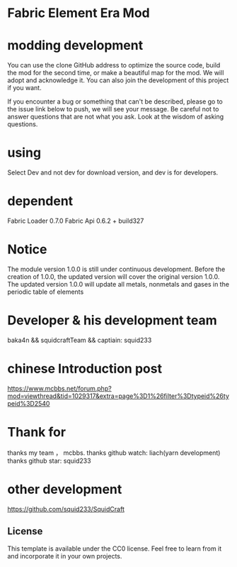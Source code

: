 # Fabric Element Era Mod

# modding development

You can use the clone GitHub address to optimize the source code, build the mod for the second time, or make a beautiful map for the mod. We will adopt and acknowledge it. You can also join the development of this project if you want.

If you encounter a bug or something that can't be described, please go to the issue link below to push, we will see your message. Be careful not to answer questions that are not what you ask. Look at the wisdom of asking questions.

# using

Select Dev and not dev for download version, and dev is for developers.

# dependent

Fabric Loader 0.7.0
Fabric Api 0.6.2 + build327

# Notice

The module version 1.0.0 is still under continuous development. Before the creation of 1.0.0, the updated version will cover the original version 1.0.0. The updated version 1.0.0 will update all metals, nonmetals and gases in the periodic table of elements

# Developer & his development team

baka4n && squidcraftTeam && captiain: squid233

# chinese Introduction post

https://www.mcbbs.net/forum.php?mod=viewthread&tid=1029317&extra=page%3D1%26filter%3Dtypeid%26typeid%3D2540

# Thank for

thanks my team ， mcbbs.
thanks github watch: liach(yarn development)
thanks github star: squid233

# other development

https://github.com/squid233/SquidCraft

## License

This template is available under the CC0 license. Feel free to learn from it and incorporate it in your own projects.

